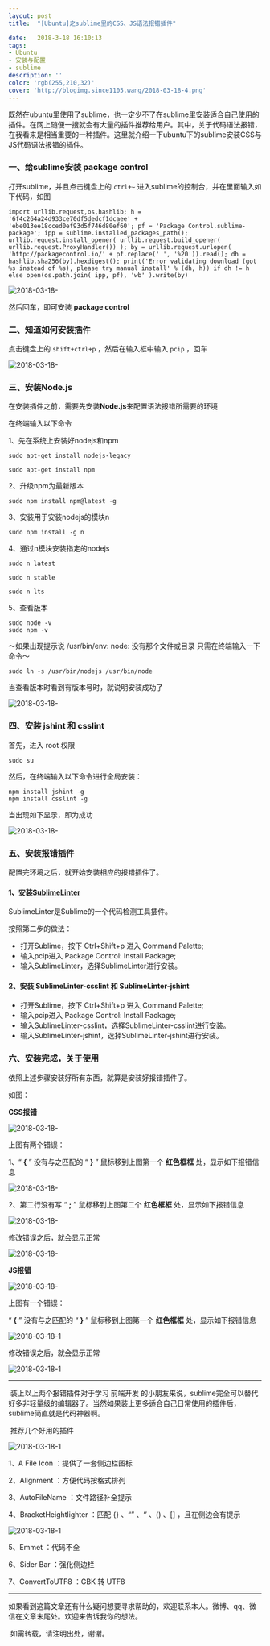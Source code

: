 ```yaml
---
layout: post
title:  "[Ubuntu]之sublime里的CSS、JS语法报错插件"

date:   2018-3-18 16:10:13
tags:
- Ubuntu
- 安装与配置
- sublime
description: ''
color: 'rgb(255,210,32)'
cover: 'http://blogimg.since1105.wang/2018-03-18-4.png'
---
```


​	既然在ubuntu里使用了sublime，也一定少不了在sublime里安装适合自己使用的插件。在网上随便一搜就会有大量的插件推荐给用户。其中，关于代码语法报错，在我看来是相当重要的一种插件。这里就介绍一下ubuntu下的sublime安装CSS与JS代码语法报错的插件。

### 一、给sublime安装 package control

打开sublime，并且点击键盘上的 `ctrl+~` 进入sublime的控制台，并在里面输入如下代码，如图

```shell
import urllib.request,os,hashlib; h = '6f4c264a24d933ce70df5dedcf1dcaee' + 'ebe013ee18cced0ef93d5f746d80ef60'; pf = 'Package Control.sublime-package'; ipp = sublime.installed_packages_path(); urllib.request.install_opener( urllib.request.build_opener( urllib.request.ProxyHandler()) ); by = urllib.request.urlopen( 'http://packagecontrol.io/' + pf.replace(' ', '%20')).read(); dh = hashlib.sha256(by).hexdigest(); print('Error validating download (got %s instead of %s), please try manual install' % (dh, h)) if dh != h else open(os.path.join( ipp, pf), 'wb' ).write(by)
```

![2018-03-18-](http://blogimg.since1105.wang/2018-03-18-1.png)

然后回车，即可安装 **package control**



### 二、知道如何安装插件

点击键盘上的 `shift+ctrl+p` ，然后在输入框中输入 `pcip` ，回车

![2018-03-18-](http://blogimg.since1105.wang/2018-03-18-2.png)



### 三、安装Node.js

在安装插件之前，需要先安装**Node.js**来配置语法报错所需要的环境

在终端输入以下命令

1、先在系统上安装好nodejs和npm

```shell
sudo apt-get install nodejs-legacy
```

```shell
sudo apt-get install npm
```

2、升级npm为最新版本

```shell
sudo npm install npm@latest -g
```

3、安装用于安装nodejs的模块n

```shell
sudo npm install -g n
```

4、通过n模块安装指定的nodejs

```shell
sudo n latest
```

```shell
sudo n stable
```

```shell
sudo n lts
```

5、查看版本

```shell
sudo node -v
sudo npm -v
```

～如果出现提示说 /usr/bin/env: node: 没有那个文件或目录 只需在终端输入一下命令～

```shell
sudo ln -s /usr/bin/nodejs /usr/bin/node
```

当查看版本时看到有版本号时，就说明安装成功了

![2018-03-18-](http://blogimg.since1105.wang/2018-03-18-3.png)



### 四、安装 jshint 和 csslint

首先，进入 root 权限

```shell
sudo su
```

然后，在终端输入以下命令进行全局安装：

```shell
npm install jshint -g
npm install csslint -g
```

当出现如下显示，即为成功

![2018-03-18-](http://blogimg.since1105.wang/2018-03-18-4.png)



### 五、安装报错插件

配置完环境之后，就开始安装相应的报错插件了。

#### 1、**安装**[**SublimeLinter**](https://github.com/SublimeLinter/SublimeLinter3)

SublimeLinter是Sublime的一个代码检测工具插件。

按照第二步的做法：

- 打开Sublime，按下 Ctrl+Shift+p 进入 Command Palette;
- 输入pcip进入 Package Control: Install Package;
- 输入SublimeLinter，选择SublimeLinter进行安装。

#### 2、安装 SublimeLinter-csslint 和 SublimeLinter-jshint

- 打开Sublime，按下 Ctrl+Shift+p 进入 Command Palette;
- 输入pcip进入 Package Control: Install Package;
- 输入SublimeLinter-csslint，选择SublimeLinter-csslint进行安装。
- 输入SublimeLinter-jshint，选择SublimeLinter-jshint进行安装。



### 六、安装完成，关于使用

依照上述步骤安装好所有东西，就算是安装好报错插件了。

如图：

**CSS报错**

![2018-03-18-](http://blogimg.since1105.wang/2018-03-18-5.png)

上图有两个错误：

1、“ **{** ” 没有与之匹配的 “ **}** ” 鼠标移到上图第一个 **红色框框** 处，显示如下报错信息

![2018-03-18-](http://blogimg.since1105.wang/2018-03-18-6.png)



2、第二行没有写 “ **;** ” 鼠标移到上图第二个 **红色框框** 处，显示如下报错信息

![2018-03-18-](http://blogimg.since1105.wang/2018-03-18-7.png)



修改错误之后，就会显示正常

![2018-03-18-](http://blogimg.since1105.wang/2018-03-18-8.png)



**JS报错**

![2018-03-18-](http://blogimg.since1105.wang/2018-03-18-9.png)

上图有一个错误：

“ **{** ” 没有与之匹配的 “ **}** ” 鼠标移到上图第一个 **红色框框** 处，显示如下报错信息

![2018-03-18-1](http://blogimg.since1105.wang/2018-03-18-10.png)

修改错误之后，就会显示正常

![2018-03-18-1](http://blogimg.since1105.wang/2018-03-18-11.png)



--------------------

​	装上以上两个报错插件对于学习 前端开发 的小朋友来说，sublime完全可以替代好多非轻量级的编辑器了。当然如果装上更多适合自己日常使用的插件后，sublime简直就是代码神器啊。

​	推荐几个好用的插件

![2018-03-18-1](http://blogimg.since1105.wang/2018-03-18-12.png)

1、A File Icon ：提供了一套侧边栏图标



2、Alignment ：方便代码按格式排列



3、AutoFileName ：文件路径补全提示



4、BracketHeightlighter ：匹配 {} 、“” 、‘’ 、() 、[] ，且在侧边会有提示

![2018-03-18-1](http://blogimg.since1105.wang/2018-03-18-14.png)

5、Emmet ：代码不全



6、Sider Bar ：强化侧边栏



7、ConvertToUTF8 ：GBK 转 UTF8



-----------

​	如果看到这篇文章还有什么疑问想要寻求帮助的，欢迎联系本人。微博、qq、微信在文章末尾处。欢迎来告诉我你的想法。

​	如需转载，请注明出处，谢谢。
